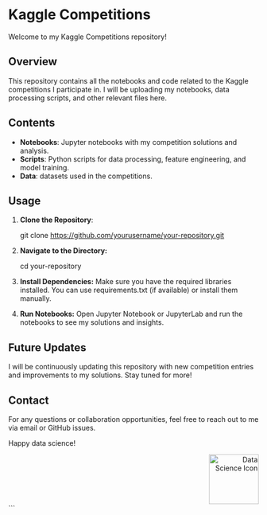 # Kaggle Competitions

Welcome to my Kaggle Competitions repository!

## Overview

This repository contains all the notebooks and code related to the Kaggle competitions I participate in. I will be uploading my notebooks, data processing scripts, and other relevant files here.

## Contents

- **Notebooks**: Jupyter notebooks with my competition solutions and analysis.
- **Scripts**: Python scripts for data processing, feature engineering, and model training.
- **Data**: datasets used in the competitions.

## Usage

1. **Clone the Repository**:

   git clone https://github.com/yourusername/your-repository.git

2. **Navigate to the Directory:**

    cd your-repository

3. **Install Dependencies:**
    Make sure you have the required libraries installed. You can use requirements.txt (if available) or install them manually.

4. **Run Notebooks:**
    Open Jupyter Notebook or JupyterLab and run the notebooks to see my solutions and insights.

## Future Updates
I will be continuously updating this repository with new competition entries and improvements to my solutions. Stay tuned for more!

## Contact
For any questions or collaboration opportunities, feel free to reach out to me via email or GitHub issues.

Happy data science!
<div align="right"> <img src="https://www.flaticon.com/svg/static/icons/svg/3896/3896610.svg" alt="Data Science Icon" width="100"/> </div> ```
